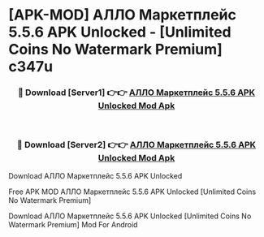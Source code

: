 # [APK-MOD] АЛЛО  Маркетплейс 5.5.6 APK Unlocked - [Unlimited Coins No Watermark Premium] c347u



<div align="center">
<h3>🔴 Download [Server1] 👉👉 <a href="https://momento.my/?title=АЛЛО__Маркетплейс_5.5.6_APK_Unlocked">АЛЛО  Маркетплейс 5.5.6 APK Unlocked Mod Apk</a></h3><br>

<h3>🔴 Download [Server2] 👉👉 <a href="https://momento.my/?title=АЛЛО__Маркетплейс_5.5.6_APK_Unlocked">АЛЛО  Маркетплейс 5.5.6 APK Unlocked Mod Apk</a></h3>
</div>



Download АЛЛО  Маркетплейс 5.5.6 APK Unlocked 

Free APK MOD АЛЛО  Маркетплейс 5.5.6 APK Unlocked [Unlimited Coins No Watermark Premium]

Download АЛЛО  Маркетплейс 5.5.6 APK Unlocked [Unlimited Coins No Watermark Premium] Mod For Android
